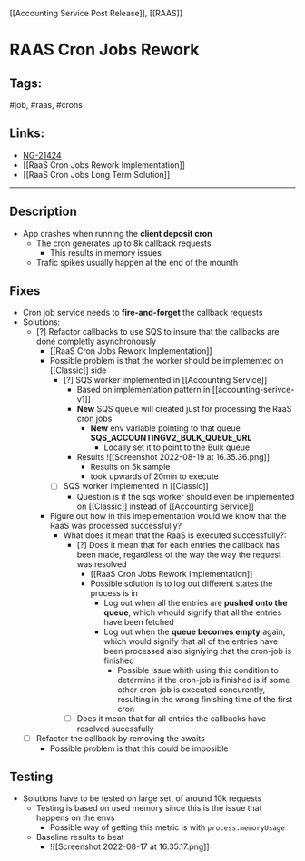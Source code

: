 [[Accounting Service Post Release]], [[RAAS]]

# RAAS Cron Jobs Rework

## Tags:
#job, #raas, #crons

## Links:
- [NG-21424](https://globalization-partners.atlassian.net/browse/NG-21424)
- [[RaaS Cron Jobs Rework Implementation]]
- [[RaaS Cron Jobs Long Term Solution]]
---

## Description
- App crashes when running the **client deposit cron**
	- The cron generates up to 8k callback requests
		- This results in memory issues
	- Trafic spikes usually happen at the end of the mounth

## Fixes
- Cron job service needs to **fire-and-forget** the callback requests
- Solutions:
	- [?] Refactor callbacks to use SQS to insure that the callbacks are done completly asynchronously
		- [[RaaS Cron Jobs Rework Implementation]]
		- Possible problem is that the worker should be implemented on [[Classic]] side
			- [?] SQS worker implemented in [[Accounting Service]]
				- Based on implementation pattern in [[accounting-serivce-v1]]
				- **New** SQS queue will created just for processing the RaaS cron jobs
					- **New** env variable pointing to that queue **SQS_ACCOUNTINGV2_BULK_QUEUE_URL**
						- Locally set it to point to the Bulk queue
				- Results ![[Screenshot 2022-08-19 at 16.35.36.png]]
					- Results on 5k sample
					- took upwards of 20min to execute
			- [ ] SQS worker implemented in [[Classic]]
				- Question is if the sqs worker should even be implemented on [[Classic]] instead of [[Accounting Service]]
		- Figure out how in this imeplementation would we know that the RaaS was processed successfully?
			- What does it mean that the RaaS is executed successfully?:
				- [?] Does it mean that for each entries the callback has been made, regardless of the way the way the request was resolved
					- [[RaaS Cron Jobs Rework Implementation]]
					- Possible solution is to log out different states the process is in
						- Log out when all the entries are **pushed onto the queue**, which whould signify that all the entries have been fetched
						- Log out when the **queue becomes empty** again, which would signify that all of the entries have been processed also signiying that the cron-job is finished
							- Possible issue whith using this condition to determine if the cron-job is finished is if some other cron-job is executed concurently, resulting in the wrong finishing time of the first cron
				- [ ] Does it mean that for all entries the callbacks have resolved sucessfully
	- [ ] Refactor the callback by removing the awaits
		- Possible problem is that this could be imposible

## Testing
- Solutions have to be tested on large set, of around 10k requests
	- Testing is based on used memory since this is the issue that happens on the envs
		- Possible way of getting this metric is with `process.memoryUsage`
	- Baseline results to beat
		- ![[Screenshot 2022-08-17 at 16.35.17.png]]
